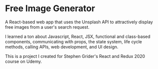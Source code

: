 # Free Image Generator

A React-based web app that uses the Unsplash API to attractively display free images from a user's search request.

I learned a ton about Javascript, React, JSX, functional and class-based components, communicating with props, the state system, life cycle methods, calling APIs, web development, and UI design.

This is a project I created for Stephen Grider's React and Redux 2020 course on Udemy.
